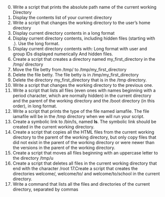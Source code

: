 0. Write a script that prints the absolute path name of the current working Directory
1. Display the contents list of your current directory
2. Write a script that changes the working directory to the user’s home directory
3. Display current directory contents in a long format
4. Display current directory contents, including hidden files (starting with .). Use the long format.
5. Display current directory contents with:
Long format
with user and group IDs displayed numerically
And hidden files. 
6. Create a script that creates a directory named my_first_directory in the /tmp/ directory
7. Move the file betty from /tmp/ to /tmp/my_first_directory
8. Delete the file betty.
The file betty is in /tmp/my_first_directory
 9. Delete the directory my_first_directory that is in the /tmp directory.
10. Write a script that changes the working directory to the previous one.
11. Write a script that lists all files (even ones with names beginning with a period character, which are normally hidden) in the current directory and the parent of the working directory and the /boot directory (in this order), in long format.
12. Write a script that prints the type of the file named iamafile. The file iamafile will be in the /tmp directory when we will run your script.
13. Create a symbolic link to /bin/ls, named __ls__. The symbolic link should be created in the current working directory.
14. Create a script that copies all the HTML files from the current working directory to the parent of the working directory, but only copy files that did not exist in the parent of the working directory or were newer than the versions in the parent of the working directory.
15. Create a script that moves all files beginning with an uppercase letter to the directory /tmp/u
16. Create a script that deletes all files in the current working directory that end with the character /root
17.Create a script that creates the directories welcome/, welcome/to/ and welcome/to/school in the current directory.
18. Write a command that lists all the files and directories of the current directory, separated by commas
